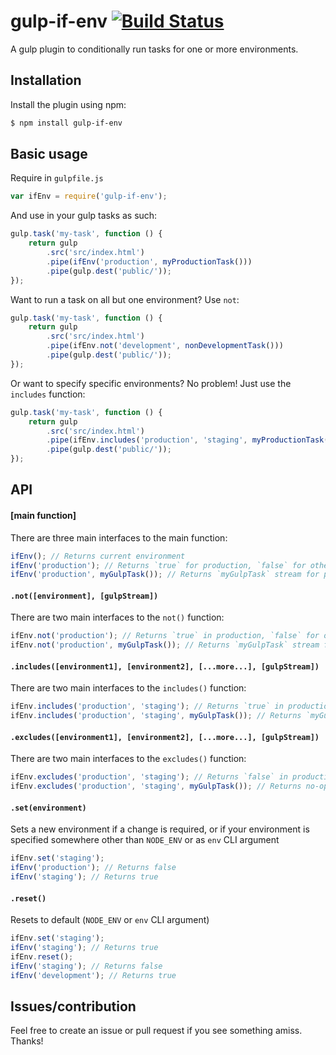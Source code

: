 # gulp-if-env [![Build Status](https://travis-ci.org/arcreative/gulp-if-env.svg?branch=master)](https://travis-ci.org/arcreative/gulp-if-env)

A gulp plugin to conditionally run tasks for one or more environments.

## Installation

Install the plugin using npm:

```sh
$ npm install gulp-if-env
```

## Basic usage

Require in `gulpfile.js`

```js
var ifEnv = require('gulp-if-env');
```

And use in your gulp tasks as such:

```js
gulp.task('my-task', function () {
    return gulp
        .src('src/index.html')
        .pipe(ifEnv('production', myProductionTask()))
        .pipe(gulp.dest('public/'));
});
```

Want to run a task on all but one environment? Use `not`:

```js
gulp.task('my-task', function () {
    return gulp
        .src('src/index.html')
        .pipe(ifEnv.not('development', nonDevelopmentTask()))
        .pipe(gulp.dest('public/'));
});
```

Or want to specify specific environments? No problem! Just use the `includes` function:

```js
gulp.task('my-task', function () {
    return gulp
        .src('src/index.html')
        .pipe(ifEnv.includes('production', 'staging', myProductionTask()))
        .pipe(gulp.dest('public/'));
});
```

## API

#### [main function]

There are three main interfaces to the main function:

```js
ifEnv(); // Returns current environment
ifEnv('production'); // Returns `true` for production, `false` for other
ifEnv('production', myGulpTask()); // Returns `myGulpTask` stream for production, otherwise no-op
```

#### `.not([environment], [gulpStream])`

There are two main interfaces to the `not()` function:

```js
ifEnv.not('production'); // Returns `true` in production, `false` for others
ifEnv.not('production', myGulpTask()); // Returns `myGulpTask` stream for production, otherwise no-op
```

#### `.includes([environment1], [environment2], [...more...], [gulpStream])`

There are two main interfaces to the `includes()` function:

```js
ifEnv.includes('production', 'staging'); // Returns `true` in production and staging, `false` for others
ifEnv.includes('production', 'staging', myGulpTask()); // Returns `myGulpTask` stream for production and staging, otherwise no-op
```

#### `.excludes([environment1], [environment2], [...more...], [gulpStream])`

There are two main interfaces to the `excludes()` function:

```js
ifEnv.excludes('production', 'staging'); // Returns `false` in production and staging, `true` for others
ifEnv.excludes('production', 'staging', myGulpTask()); // Returns no-op in production and staging, `myGulpTask` for others
```

#### `.set(environment)`

Sets a new environment if a change is required, or if your environment is specified somewhere other than `NODE_ENV` or as `env` CLI argument

```js
ifEnv.set('staging');
ifEnv('production'); // Returns false
ifEnv('staging'); // Returns true
```

#### `.reset()`

Resets to default (`NODE_ENV` or `env` CLI argument)

```js
ifEnv.set('staging');
ifEnv('staging'); // Returns true
ifEnv.reset();
ifEnv('staging'); // Returns false
ifEnv('development'); // Returns true
```

## Issues/contribution

Feel free to create an issue or pull request if you see something amiss.  Thanks!
